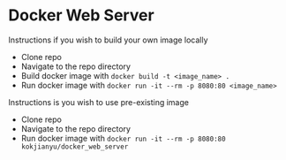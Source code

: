 # Docker Web Server

Instructions if you wish to build your own image locally
* Clone repo
* Navigate to the repo directory
* Build docker image with `docker build -t <image_name> .`
* Run docker image with `docker run -it --rm -p 8080:80 <image_name>`

Instructions is you wish to use pre-existing image
* Clone repo
* Navigate to the repo directory
* Run docker image with `docker run -it --rm -p 8080:80 kokjianyu/docker_web_server`